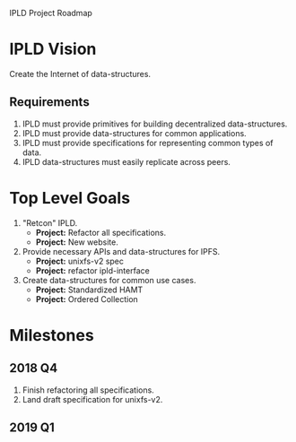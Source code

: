 IPLD Project Roadmap

# IPLD Vision

Create the Internet of data-structures.

## Requirements

1. IPLD must provide primitives for building decentralized data-structures.
2. IPLD must provide data-structures for common applications.
3. IPLD must provide specifications for representing common types of data.
4. IPLD data-structures must easily replicate across peers.

# Top Level Goals

1. "Retcon" IPLD.
   * **Project:** Refactor all specifications.
   * **Project:** New website.
2. Provide necessary APIs and data-structures for IPFS.
   * **Project:** unixfs-v2 spec
   * **Project:** refactor ipld-interface
3. Create data-structures for common use cases.
   * **Project:** Standardized HAMT
   * **Project:** Ordered Collection

# Milestones

## 2018 Q4

1. Finish refactoring all specifications.
2. Land draft specification for unixfs-v2.

## 2019 Q1

